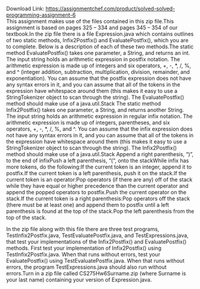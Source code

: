 Download Link: https://assignmentchef.com/product/solved-solved-programming-assignment-6
<br>
This assignment makes use of the files contained in this zip file.This assignment is based on pages 325 – 334 and pages 345 – 354 of our textbook.In the zip file there is a file Expression.java which contains outlines of two static methods, Infix2Postfix() and EvaluatePostfix(), which you are to complete. Below is a description of each of these two methods.The static method EvaluatePostfix() takes one parameter, a String, and returns an int. The input string holds an arithmetic expression in postfix notation. The arithmetic expression is made up of integers and six operators, +, -, *, /, %, and ^ (integer addition, subtraction, multiplication, division, remainder, and exponentiation). You can assume that the postfix expression does not have any syntax errors in it, and you can assume that all of the tokens in the expression have whitespace around them (this makes it easy to use a StringTokenizer object to scan through the string). The EvaluatePostfix() method should make use of a java.util.Stack The static method Infix2Postfix() takes one parameter, a String, and returns another String. The input string holds an arithmetic expression in regular infix notation. The arithmetic expression is made up of integers, parentheses, and six operators, +, -, *, /, %, and ^. You can assume that the infix expression does not have any syntax errors in it, and you can assume that all of the tokens in the expression have whitespace around them (this makes it easy to use a StringTokenizer object to scan through the string). The Infix2Postfix() method should make use of a java.util.Stack Append a right parenthesis, “)”, to the end of infixPush a left parenthesis, “(“, onto the stackWhile infix has more tokens, do the following:If the current token is an integer, append it to postfix.If the current token is a left parenthesis, push it on the stack.If the current token is an operator:Pop operators (if there are any) off of the stack while they have equal or higher precedence than the current operator and append the popped operators to postfix.Push the current operator on the stack.If the current token is a right parenthesis:Pop operators off the stack (there must be at least one) and append them to postfix until a left parenthesis is found at the top of the stack.Pop the left parenthesis from the top of the stack.

In the zip file along with this file there are three test programs, TestInfix2Postfix.java, TestEvaluatePostfix.java, and TestExpressions.java, that test your implementations of the Infix2Postfix() and EvaluatePostfix() methods. First test your implementation of Infix2Postfix() using TestInfix2Postfix.java. When that runs without errors, test your EvaluatePostfix() using TestEvaluatePostfix.java. When that runs without errors, the program TestExpressions.java should also run without errors.Turn in a zip file called CS275Hw6Surname.zip (where Surname is your last name) containing your version of Expression.java.